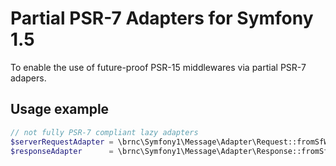 Partial PSR-7 Adapters for Symfony 1.5
======================================

To enable the use of future-proof PSR-15 middlewares via partial PSR-7 adapers.

## Usage example
```php
// not fully PSR-7 compliant lazy adapters
$serverRequestAdapter = \brnc\Symfony1\Message\Adapter\Request::fromSfWebRequest($sfWebRequest);
$responseAdapter      = \brnc\Symfony1\Message\Adapter\Response::fromSfWebReponse($sfWebResponse);
```
